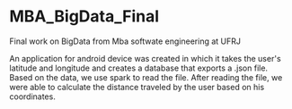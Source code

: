 # MBA_BigData_Final
Final work on BigData from Mba softwate engineering at UFRJ



An application for android device was created in which it takes the user's latitude and longitude and creates a database that exports a .json file.
Based on the data, we use spark to read the file.
After reading the file, we were able to calculate the distance traveled by the user based on his coordinates.
